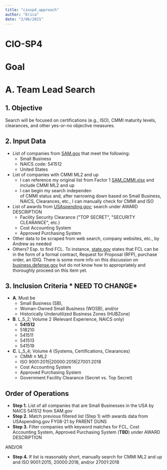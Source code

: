 ```yaml
---
title: "ciosp4_approach"
author: "Erica"
date: "2/06/2021"
---
```

# CIO-SP4

# Goal

# A. Team Lead Search
## 1. Objective
Search will be focused on certifications (e.g., ISO), CMMI maturity levels, clearances, and other yes-or-no objective measures.

## 2. Input Data
- List of companies from [SAM.gov](https://www.sam.gov/SAM/pages/public/searchRecords/advancedEMRSearch.jsf) that meet the following:
  - Small Business
  - NAICS code: 541512
  - United States
- List of companies with CMMI ML2 and up
  - I can reference my original list from Factor 1 [SAM_CMMI.xlsx](https://github.com/ericaosta/alagant/blob/main/F1/SAM_CMMI.xlsx) and include CMMI ML2 and up
  - I can begin my search independen\
  of CMMI status and, after narrowing down based on Small Business, NAICS, Clearances, etc., I can manually check for CMMI and ISO
- List of awards from [USAspending.gov](https://www.usaspending.gov); search under AWARD DESCRIPTION
  - Facility Security Clearance ("TOP SECRET", "SECURITY CLEARANCE", etc.)
  - Cost Accounting System
  - Approved Purchasing System
- Other data to be scraped from web search, company websites, etc., by Andrew as needed
- Others? Esp. to find FCL. To instance, [state.gov](https://www.state.gov/facility-security-clearances-faq/) states that FCL can be in the form of a formal contract, Request for Proposal (RFP), purchase order, an IDIQ. There is some more info on this discussion on [business.defense.gov](https://business.defense.gov/Portals/57/Documents/SmallBusinessWebinar%20QandA.pdf?ver=2020-07-15-161110-867) but do not know how to appropriately and thoroughly proceed on this item yet.

## 3. Inclusion Criteria * NEED TO CHANGE*
- **A**. Must be
  - Small Business (SB), 
  - Woman-Owned Small Business (WOSB), and/or 
  - Historically Underutilized Business Zones (HUBZone)
- **B**. L_5_2; Volume 2 (Relevant Experience, NAICS only)
  - **541512**
  - 518210
  - 541511
  - 541513
  - 541519
- **C**. L_5_4; Volume 4 (Systems, Certifications, Clearances)
  - CMMI ≥ ML2
  - ISO 9001:2015|20000:2018|27001:2018
  - Cost Accounting System
  - Approved Purchasing System
  - Government Facility Clearance (Secret vs. Top Secret)

## Order of Operations
- **Step 1.** List of all companies that are Small Businesses in the USA by NAICS 541512 from SAM.gov
- **Step 2.** Match previous filtered list (Step 1) with awards data from USAspending.gov FY08-21 by PARENT DUNS
- **Step 3.** Filter companies with keyword matches for FCL, Cost Accounting System, Approved Purchasing System (**TBD**) under AWARD DESCRIPTION


AND/OR


- **Step 4.** If list is reasonably short, manually search for CMMI ML2 and up and ISO 9001:2015, 20000:2018, and/or 27001:2018

